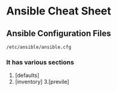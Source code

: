 # Ansible Cheat Sheet

## Ansible Configuration Files
`/etc/ansible/ansible.cfg`
### It has various sections
1. [defaults]
2. [inventory]
3.[previle]
